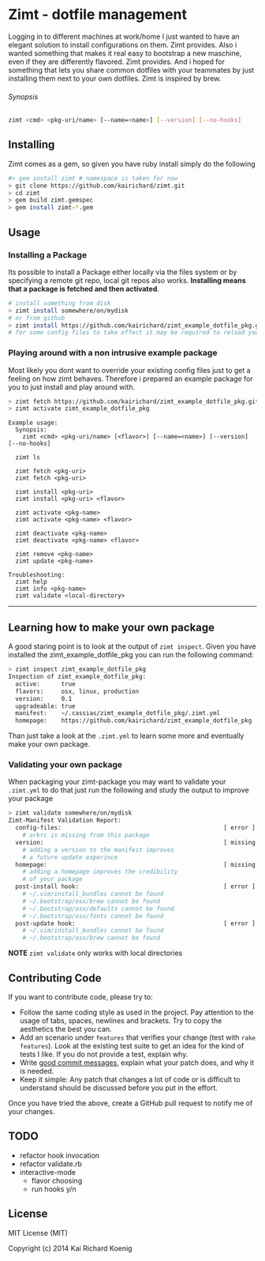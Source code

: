 Zimt - dotfile management
========
Logging in to different machines at work/home I just wanted to have an elegant solution to install configurations on them. Zimt provides. Also i wanted something that makes it real easy to bootstrap a new maschine, even if they are differently flavored. Zimt provides. And i hoped for something that lets you share common dotfiles with your teammates by just installing them next to your own dotfiles.
Zimt is inspired by brew.
###### Synopsis
```bash
zimt <cmd> <pkg-uri/name> [--name=<name>] [--version] [--no-hooks]
```
Installing
-------------
Zimt comes as a gem, so given you have ruby install simply do the following
```bash
#> gem install zimt # namespace is taken for now
> git clone https://github.com/kairichard/zimt.git
> cd zimt
> gem build zimt.gemspec
> gem install zimt-*.gem
```
Usage
-----------
### Installing a Package
Its possible to install a Package either locally via the files system or by specifying a remote git repo,
local git repos also works. **Installing means that a package is fetched and then activated**.

```bash
# install something from disk
> zimt install somewhere/on/mydisk
# or from github
> zimt install https://github.com/kairichard/zimt_example_dotfile_pkg.git
# for some config files to take effect it may be required to reload your current terminal session
```

### Playing around with a non intrusive example package
Most likely you dont want to override your existing config files just to get a feeling on how zimt
behaves. Therefore i prepared an example package for you to just install and play around with.
```bash
> zimt fetch https://github.com/kairichard/zimt_example_dotfile_pkg.git
> zimt activate zimt_example_dotfile_pkg
```

```
Example usage:
  Synopsis:
    zimt <cmd> <pkg-uri/name> [<flavor>] [--name=<name>] [--version] [--no-hooks]

  zimt ls

  zimt fetch <pkg-uri>
  zimt fetch <pkg-uri>

  zimt install <pkg-uri>
  zimt install <pkg-uri> <flavor>

  zimt activate <pkg-name>
  zimt activate <pkg-name> <flavor>

  zimt deactivate <pkg-name>
  zimt deactivate <pkg-name> <flavor>

  zimt remove <pkg-name>
  zimt update <pkg-name>

Troubleshooting:
  zimt help
  zimt info <pkg-name>
  zimt validate <local-directory>
```
- - -
## Learning how to make your own package
A good staring point is to look at the output of `zimt inspect`. Given you have installed the zimt_example_dotfile_pkg
you can run the following command:
```bash
> zimt inspect zimt_example_dotfile_pkg
Inspection of zimt_example_dotfile_pkg:
  active:      true
  flavors:     osx, linux, production
  version:     0.1
  upgradeable: true
  manifest:    ~/.cassias/zimt_example_dotfile_pkg/.zimt.yml
  homepage:    https://github.com/kairichard/zimt_example_dotfile_pkg
```
Than just take a look at the `.zimt.yml` to learn some more and eventually make your own package.
### Validating your own package
When packaging your zimt-package you may want to validate your `.zimt.yml` to do that just run the following and study the output to improve your package
```bash
> zimt validate somewhere/on/mydisk
Zimt-Manifest Validation Report:
  config-files:                                              [ error ]
    # arkrc is missing from this package
  version:                                                   [ missing ]
    # adding a version to the manifest improves
    # a future update experince
  homepage:                                                  [ missing ]
    # adding a homepage improves the credibility
    # of your package
  post-install hook:                                         [ error ]
    # ~/.vim/install_bundles cannot be found
    # ~/.bootstrap/osx/brew cannot be found
    # ~/.bootstrap/osx/defaults cannot be found
    # ~/.bootstrap/osx/fonts cannot be found
  post-update hook:                                          [ error ]
    # ~/.vim/install_bundles cannot be found
    # ~/.bootstrap/osx/brew cannot be found
```
**NOTE** `zimt validate` only works with local directories

## Contributing Code

If you want to contribute code, please try to:

* Follow the same coding style as used in the project. Pay attention to the
  usage of tabs, spaces, newlines and brackets. Try to copy the aesthetics the
  best you can.
* Add an scenario under `features` that verifies your change (test with `rake features`). Look at the existing test
  suite to get an idea for the kind of tests I like. If you do not provide a
  test, explain why.
* Write [good commit messages](http://tbaggery.com/2008/04/19/a-note-about-git-commit-messages.html),
  explain what your patch does, and why it is needed.
* Keep it simple: Any patch that changes a lot of code or is difficult to
  understand should be discussed before you put in the effort.

Once you have tried the above, create a GitHub pull request to notify me of your
changes.

## TODO
  * refactor hook invocation
  * refactor validate.rb
  * interactive-mode
    * flavor choosing
    * run hooks y/n


License
--------
MIT License (MIT)

Copyright (c) 2014 Kai Richard Koenig
